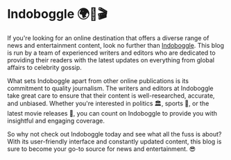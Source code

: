 # Indoboggle 🌍📰🎬

If you're looking for an online destination that offers a diverse range of news and entertainment content, look no further than [Indoboggle](https://www.indoboggle.com). This blog is run by a team of experienced writers and editors who are dedicated to providing their readers with the latest updates on everything from global affairs to celebrity gossip.

What sets Indoboggle apart from other online publications is its commitment to quality journalism. The writers and editors at Indoboggle take great care to ensure that their content is well-researched, accurate, and unbiased. Whether you're interested in politics 🏛️, sports 🏀, or the latest movie releases 🍿, you can count on Indoboggle to provide you with insightful and engaging coverage.

So why not check out Indoboggle today and see what all the fuss is about? With its user-friendly interface and constantly updated content, this blog is sure to become your go-to source for news and entertainment. 😎

